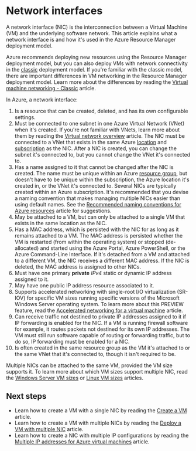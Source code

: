 <properties 
   pageTitle="Network interfaces | Azure"
   description="Learn about Azure network interfaces in Azure Resource Manager."
   services="virtual-network"
   documentationCenter="na"
   authors="jimdial"
   manager="carmonm"
   editor=""
   tags="azure-resource-manager"
/>
<tags 
   ms.service="virtual-network"
   ms.devlang="na"
   ms.topic="article"
   ms.tgt_pltfrm="na"
   ms.workload="infrastructure-services"
   ms.date="09/23/2016"
   wacn.date=""
   ms.author="jdial" />

# Network interfaces

A network interface (NIC) is the interconnection between a Virtual Machine (VM) and the underlying software network. This article explains what a network interface is and how it's used in the Azure Resource Manager deployment model.

Azure recommends deploying new resources using the Resource Manager deployment model, but you can also deploy VMs with network connectivity in the [classic](/documentation/articles/virtual-network-ip-addresses-overview-classic/) deployment model. If you're familiar with the classic model, there are important differences in VM networking in the Resource Manager deployment model. Learn more about the differences by reading the [Virtual machine networking - Classic](/documentation/articles/virtual-network-ip-addresses-overview-classic/#differences-between-resource-manager-and-classic-deployments) article.

In Azure, a network interface:

1. Is a resource that can be created, deleted, and has its own configurable settings.
2. Must be connected to one subnet in one Azure Virtual Network (VNet) when it's created. If you're not familiar with VNets, learn more about them by reading the [Virtual network overview](/documentation/articles/virtual-networks-overview/) article. The NIC must be connected to a VNet that exists in the same Azure [location](https://azure.microsoft.com/regions) and [subscription](/documentation/articles/azure-glossary-cloud-terminology/#subscription) as the NIC. After a NIC is created, you can change the subnet it's connected to, but you cannot change the VNet it's connected to.
3. Has a name assigned to it that cannot be changed after the NIC is created. The name must be unique within an Azure [resource group](../azure-resource-manager/documentation/articles/resource-group-overview#resource-groups), but doesn't have to be unique within the subscription, the Azure location it's created in, or the VNet it's connected to. Several NICs are typically created within an Azure subscription. It's recommended that you devise a naming convention that makes managing multiple NICs easier than using default names. See the [Recommended naming conventions for Azure resources](/documentation/articles/guidance-naming-conventions/) article for suggestions.
4. May be attached to a VM, but can only be attached to a single VM that exists in the same location as the NIC.
5. Has a MAC address, which is persisted with the NIC for as long as it remains attached to a VM. The MAC address is persisted whether the VM is restarted (from within the operating system) or stopped (de-allocated) and started using the Azure Portal, Azure PowerShell, or the Azure Command-Line Interface. If it's detached from a VM and attached to a different VM, the NIC receives a different MAC address. If the NIC is deleted, the MAC address is assigned to other NICs.
6. Must have one primary **private** *IPv4* static or dynamic IP address assigned to it.
8. May have one public IP address resource associated to it.
9. Supports accelerated networking with single-root I/O virtualization (SR-IOV) for specific VM sizes running specific versions of the Microsoft Windows Server operating system. To learn more about this PREVIEW feature, read the [Accelerated networking for a virtual machine](/documentation/articles/virtual-network-accelerated-networking-powershell/) article.
10. Can receive traffic not destined to private IP addresses assigned to it if IP forwarding is enabled for the NIC. If a VM is running firewall software for example, it routes packets not destined for its own IP addresses. The VM must still run software capable of routing or forwarding traffic, but to do so, IP forwarding must be enabled for a NIC.
11. Is often created in the same resource group as the VM it's attached to or the same VNet that it's connected to, though it isn't required to be.

Multiple NICs can be attached to the same VM, provided the VM size supports it. To learn more about which VM sizes support multiple NIC, read the [Windows Server VM sizes](/documentation/articles/virtual-machines-windows-sizes/) or [Linux VM sizes](/documentation/articles/virtual-machines-linux-sizes/) articles.

## Next steps

- Learn how to create a VM with a single NIC by reading the [Create a VM](/documentation/articles/virtual-machines-windows-hero-tutorial/) article.
- Learn how to create a VM with multiple NICs by reading the [Deploy a VM with multiple NIC](/documentation/articles/virtual-network-deploy-multinic-arm-ps/) article.
- Learn how to create a NIC with multiple IP configurations by reading the [Multiple IP addresses for Azure virtual machines](/documentation/articles/virtual-network-multiple-ip-addresses-powershell/) article.

